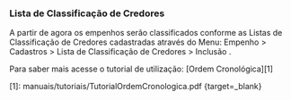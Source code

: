 ### **Lista de Classificação de Credores**

A partir de agora os empenhos serão classificados conforme as Listas de Classificação de Credores cadastradas através do Menu:  Empenho > Cadastros > Lista de Classificação de Credores > Inclusão . 

Para saber mais acesse o tutorial de utilização: [Ordem Cronológica][1]


  [1]: manuais/tutoriais/TutorialOrdemCronologica.pdf {target=_blank}
